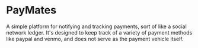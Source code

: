 # PayMates
A simple platform for notifying and tracking payments, sort of like a social network ledger. It's designed to keep track of a variety of payment methods like paypal and venmo, and does not serve as the payment vehicle itself.

